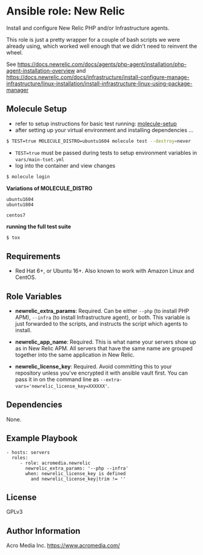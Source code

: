 # Ansible role: New Relic

Install and configure New Relic PHP and/or Infrastructure agents.

This role is just a pretty wrapper for a couple of bash scripts we were already using, which worked well enough that we didn't need to reinvent the wheel.

See https://docs.newrelic.com/docs/agents/php-agent/installation/php-agent-installation-overview
and https://docs.newrelic.com/docs/infrastructure/install-configure-manage-infrastructure/linux-installation/install-infrastructure-linux-using-package-manager

## Molecule Setup

- refer to setup instructions for basic test running: [molecule-setup](https://git.acromedia.com/mmccann/molecule-setup/blob/master/README.md)
- after setting up your virtual environment and installing dependencies ...

```bash
$ TEST=true MOLECULE_DISTRO=ubuntu1604 molecule test --destroy=never
```

- ```TEST=true``` must be passed during tests to setup environment variables in ```vars/main-tset.yml```
- log into the container and view changes

```bash
$ molecule login
```

__Variations of MOLECULE_DISTRO__ 
    
    ubuntu1604
    ubuntu1804
    
    centos7

__running the full test suite__

```bash
$ tox
```

## Requirements

* Red Hat 6+, or Ubuntu 16+. Also known to work with Amazon Linux and CentOS.


## Role Variables

* **newrelic_extra_params**: Required. Can be either `--php` (to install PHP APM), `--infra` (to install Infrastructure agent), or both. This variable is just forwarded to the scripts, and instructs the script which agents to install.

* **newrelic_app_name**: Required. This is what name your servers show up as in New Relic APM. All servers that have the same name are grouped together into the same application in New Relic.

* **newrelic_license_key**: Required. Avoid committing this to your repository unless you've encrypted it with ansible vault first. You can pass it in on the command line as `--extra-vars='newrelic_license_key=XXXXXX'`.


## Dependencies

None.


## Example Playbook

    - hosts: servers
      roles:
         - role: acromedia.newrelic
           newrelic_extra_params: '--php --infra'
           when: newrelic_license_key is defined
             and newrelic_license_key|trim != ''


## License

GPLv3


## Author Information

Acro Media Inc.
https://www.acromedia.com/
